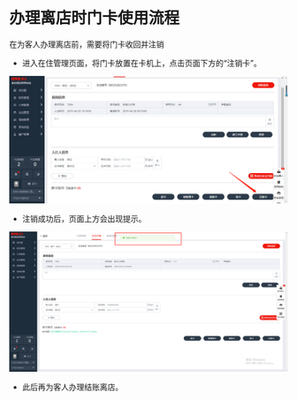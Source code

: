 # 办理离店时门卡使用流程

在为客人办理离店前，需要将门卡收回并注销

* 进入在住管理页面，将门卡放置在卡机上，点击页面下方的“注销卡”。

![](../../.gitbook/assets/image%20%28797%29.png)

* 注销成功后，页面上方会出现提示。

![](../../.gitbook/assets/image%20%28461%29.png)

* 此后再为客人办理结账离店。

